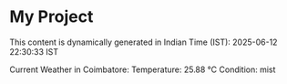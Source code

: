 # My Project

This content is dynamically generated in Indian Time (IST): 2025-06-12 22:30:33 IST


Current Weather in Coimbatore:
Temperature: 25.88 °C
Condition: mist
